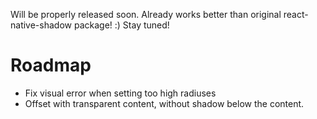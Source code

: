Will be properly released soon. Already works better than original react-native-shadow package! :) Stay tuned!

# Roadmap

* Fix visual error when setting too high radiuses
* Offset with transparent content, without shadow below the content.